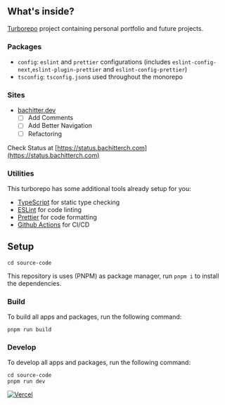 ## What's inside?

[Turborepo](https://turborepo.org/) project containing personal portfolio and future projects.

### Packages

- `config`: `eslint` and `prettier` configurations (includes `eslint-config-next`,`eslint-plugin-prettier` and `eslint-config-prettier`)
- `tsconfig`: `tsconfig.json`s used throughout the monorepo

### Sites

- [bachitter.dev](https://bachitter.dev)
  - [ ] Add Comments
  - [ ] Add Better Navigation
  - [ ] Refactoring

Check Status at [https://status.bachitterch.com](https://status.bachitterch.com)

### Utilities

This turborepo has some additional tools already setup for you:

- [TypeScript](https://www.typescriptlang.org/) for static type checking
- [ESLint](https://eslint.org/) for code linting
- [Prettier](https://prettier.io) for code formatting
- [Github Actions](https://github.com/features/actions) for CI/CD

## Setup

`cd source-code`

This repository is uses (PNPM) as package manager, run `pnpm i` to install the dependencies.

### Build

To build all apps and packages, run the following command:

```
pnpm run build
```

### Develop

To develop all apps and packages, run the following command:

```
cd source-code
pnpm run dev
```

[![Vercel](https://img.shields.io/badge/-powered%20by%20vercel-black.svg?logo=vercel&longCache=true&style=for-the-badge)](https://vercel.com/home?utm_source=nuro&utm_campaign=oss)

